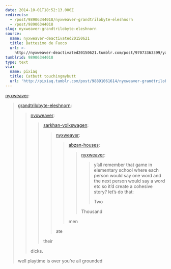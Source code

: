 ```yaml
---
date: 2014-10-01T18:52:13.000Z
redirects:
  - /post/98906344018/nyxweaver-grandtrilobyte-eleshnorn
  - /post/98906344018
slug: nyxweaver-grandtrilobyte-eleshnorn
source:
  name: nyxweaver-deactivated20150621
  title: Battesimo de Fuoco
  url: >-
    http://nyxweaver-deactivated20150621.tumblr.com/post/97073363399/yall-remember-that-game-in-elementary-school
tumblrid: 98906344018
type: text
via:
  name: pixiaq
  title: Catbutt touchingmybutt
  url: 'http://pixiaq.tumblr.com/post/98891061614/nyxweaver-grandtrilobyte-eleshnorn'
---
```

<p><a class="tumblr_blog" href="http://nyxweaver.tumblr.com/post/97074592914/grandtrilobyte-eleshnorn-nyxweaver">nyxweaver</a>:</p>
<blockquote>
<p><a class="tumblr_blog" href="http://grandtrilobyte-eleshnorn.tumblr.com/post/97074430278/nyxweaver-sarkhan-volkswagen-nyxweaver">grandtrilobyte-eleshnorn</a>:</p>
<blockquote>
<p><a class="tumblr_blog" href="http://nyxweaver.tumblr.com/post/97074345194/sarkhan-volkswagen-nyxweaver-abzan-houses">nyxweaver</a>:</p>
<blockquote>
<p><a class="tumblr_blog" href="http://sarkhan-volkswagen.tumblr.com/post/97074307181/nyxweaver-abzan-houses-nyxweaver-yall">sarkhan-volkswagen</a>:</p>
<blockquote>
<p><a class="tumblr_blog" href="http://nyxweaver.tumblr.com/post/97074252209/abzan-houses-nyxweaver-yall-remember-that">nyxweaver</a>:</p>
<blockquote>
<p><a class="tumblr_blog" href="http://abzan-houses.tumblr.com/post/97073401154/nyxweaver-yall-remember-that-game-in">abzan-houses</a>:</p>
<blockquote>
<p><a class="tumblr_blog" href="http://nyxweaver.tumblr.com/post/97073363399/yall-remember-that-game-in-elementary-school">nyxweaver</a>:</p>
<blockquote>
<p>y’all remember that game in elementary school where each person would say one word and the next person would say a word etc so it’d create a cohesive story? let’s do that:</p>
<p>Two</p>
</blockquote>
<p>Thousand</p>
</blockquote>
<p>men</p>
</blockquote>
<p>ate</p>
</blockquote>
<p>their</p>
</blockquote>
<p>dicks.</p>
</blockquote>
<p>well playtime is over you’re all grounded</p>
</blockquote>
